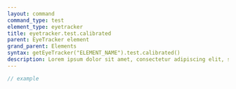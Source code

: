 ```yaml
---
layout: command
command_type: test
element_type: eyetracker
title: eyetracker.test.calibrated
parent: EyeTracker element
grand_parent: Elements
syntax: getEyeTracker("ELEMENT_NAME").test.calibrated()
description: Lorem ipsum dolor sit amet, consectetur adipiscing elit, sed do eiusmod tempor incididunt ut labore et dolore magna aliqua. Ut enim ad minim veniam, quis nostrud exercitation ullamco laboris nisi ut aliquip ex ea commodo consequat.
---
```


```javascript
// example
```